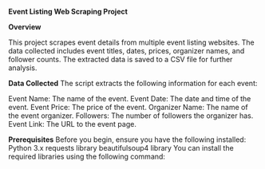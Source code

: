 **Event Listing Web Scraping Project**

**Overview**

This project scrapes event details from multiple event listing websites. The data collected includes event titles, dates, prices, organizer names, and follower counts. 
The extracted data is saved to a CSV file for further analysis.

**Data Collected**
The script extracts the following information for each event:

Event Name: The name of the event.
Event Date: The date and time of the event.
Event Price: The price of the event.
Organizer Name: The name of the event organizer.
Followers: The number of followers the organizer has.
Event Link: The URL to the event page.

**Prerequisites**
Before you begin, ensure you have the following installed:
  Python 3.x
  requests library
  beautifulsoup4 library
You can install the required libraries using the following command:
